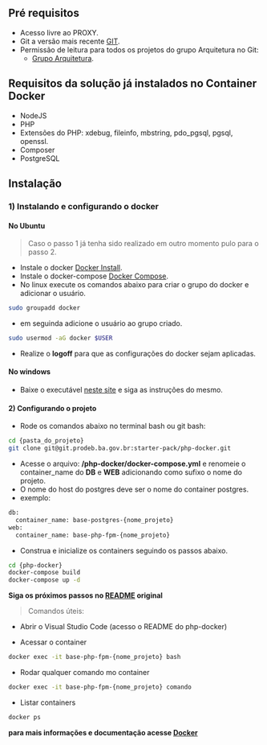 ## Pré requisitos ##

- Acesso livre ao PROXY.
- Git a versão mais recente [GIT](https://git-scm.com/book/pt-br/v1/Primeiros-passos-Instalando-Git).
- Permissão de leitura para todos os projetos do grupo Arquitetura no Git:
    - [Grupo Arquitetura](http://git.prodeb.ba.gov.br/groups/starter-pack).

## Requisitos da solução já instalados no Container Docker ##
- NodeJS
- PHP
- Extensões do PHP: xdebug, fileinfo, mbstring, pdo_pgsql, pgsql, openssl.
- Composer
- PostgreSQL

## Instalação ##

### 1) Instalando e configurando o docker ###

#### No Ubuntu ####

> Caso o passo 1 já tenha sido realizado em outro momento pulo para o passo 2.

- Instale o docker [Docker Install](https://www.docker.com/products/overview).
- Instale o docker-compose [Docker Compose](https://docs.docker.com/compose/install/).
- No linux execute os comandos abaixo para criar o grupo do docker e adicionar o usuário.

```sh
sudo groupadd docker 
```

- em seguinda adicione o usuário ao grupo criado.

```sh
sudo usermod -aG docker $USER
```

- Realize o **logoff** para que as configurações do docker sejam aplicadas.

#### No windows ####

- Baixe o executável [neste site](https://www.docker.com/) e siga as instruções do mesmo.

#### 2) Configurando o projeto ####

- Rode os comandos abaixo no terminal bash ou git bash:

```sh
cd {pasta_do_projeto}
git clone git@git.prodeb.ba.gov.br:starter-pack/php-docker.git
```
- Acesse o arquivo: **/php-docker/docker-compose.yml** e renomeie o container_name do **DB** e **WEB**
adicionando como sufixo o nome do projeto.
- O nome do host do postgres deve ser o nome do container postgres.
- exemplo:

```html
db:
  container_name: base-postgres-{nome_projeto}
web:
  container_name: base-php-fpm-{nome_projeto}
```

- Construa e inicialize os containers seguindo os passos abaixo.

```sh
cd {php-docker}
docker-compose build
docker-compose up -d
```

**Siga os próximos passos no [README](../readme.md) original**
 
> Comandos úteis:

- Abrir o Visual Studio Code (acesso o README do php-docker)

- Acessar o container

```sh
docker exec -it base-php-fpm-{nome_projeto} bash
```

- Rodar qualquer comando mo container

```sh
docker exec -it base-php-fpm-{nome_projeto} comando
```

- Listar containers

```sh
docker ps
```

**para mais informações e documentação acesse [Docker](https://www.docker.com/)**